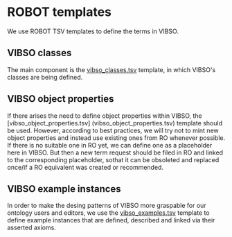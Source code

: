 # ROBOT templates
We use ROBOT TSV templates to define the terms in VIBSO.
## VIBSO classes
The main component is the [vibso_classes.tsv](vibso_classes.tsv) template, in which VIBSO's classes are being defined.
## VIBSO object properties
If there arises the need to define object properties within VIBSO, the [vibso_object_properties.tsv]
(vibso_object_properties.tsv) template should be used. However, according to best practices, we will try not to mint 
new object properties and instead use existing ones from RO whenever possible. If there is no suitable one in RO yet,
we can define one as a placeholder here in VIBSO. But then a new term request should be filed in RO and linked to 
the corresponding placeholder, sothat it can be obsoleted and replaced once/if a RO equivalent was created or 
recommended.
## VIBSO example instances
In order to make the desing patterns of VIBSO more graspable for our ontology users and editors, we use the 
[vibso_examples.tsv](vibso_examples.tsv) template to define example instances that are defined, described and linked 
via their asserted axioms.